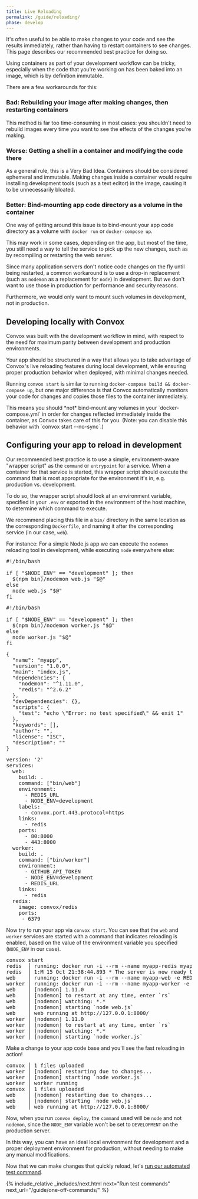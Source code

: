 ```yaml
---
title: Live Reloading
permalink: /guide/reloading/
phase: develop
---
```


It's often useful to be able to make changes to your code and see the results immediately, rather than having to restart containers to see changes. This page describes our recommended best practice for doing so.

<div class="block-callout block-show-callout type-info" markdown="1">

Using containers as part of your development workflow can be tricky, especially when the code that you're working on has been baked into an image, which is by definition immutable.

There are a few workarounds for this:

### Bad: Rebuilding your image after making changes, then restarting containers

This method is far too time-consuming in most cases: you shouldn't need to rebuild images every time you want to see the effects of the changes you're making.

### Worse: Getting a shell in a container and modifying the code there

As a general rule, this is a Very Bad Idea. Containers should be considered ephemeral and immutable. Making changes inside a container would require installing development tools (such as a text editor) in the image, causing it to be unnecessarily bloated.

### Better: Bind-mounting app code directory as a volume in the container

One way of getting around this issue is to bind-mount your app code directory as a volume with `docker run` or `docker-compose up`.

This may work in some cases, depending on the app, but most of the time, you still need a way to tell the service to pick up the new changes, such as by recompiling or restarting the web server.

Since many application servers don't notice code changes on the fly until being restarted, a common workaround is to use a drop-in replacement (such as `nodemon` as a replacement for `node`) in development. But we don't want to use those in production for performance and security reasons.

Furthermore, we would only want to mount such volumes in development, not in production.

</div>

## Developing locally with Convox

Convox was built with the development workflow in mind, with respect to the need for maximum parity between development and production environments.

Your app should be structured in a way that allows you to take advantage of Convox's live reloading features during local development, while ensuring proper production behavior when deployed, with minimal changes needed.

Running `convox start` is similar to running `docker-compose build && docker-compose up`, but one major difference is that Convox automatically monitors your code for changes and copies those files to the container immediately.

<div class="block-callout block-show-callout type-warning" markdown="1">
This means you should *not* bind-mount any volumes in your `docker-compose.yml` in order for changes reflected immediately inside the container, as Convox takes care of this for you. (Note: you can disable this behavior with `convox start --no-sync`.)
</div>

## Configuring your app to reload in development

Our recommended best practice is to use a simple, environment-aware "wrapper script" as the `command` or `entrypoint` for a service. When a container for that service is started, this wrapper script should execute the command that is most appropriate for the environment it's in, e.g. production vs. development.

To do so, the wrapper script should look at an environment variable, specified in your `.env` or exported in the environment of the host machine, to determine which command to execute.

We recommend placing this file in a `bin/` directory in the same location as the corresponding `Dockerfile`, and naming it after the corresponding service (in our case, `web`).

For instance: For a simple Node.js app we can execute the `nodemon` reloading tool in development, while executing `node` everywhere else:

<pre class="file js" title="bin/web">
#!/bin/bash

if [ "$NODE_ENV" == "development" ]; then
  $(npm bin)/nodemon web.js "$@"
else
  node web.js "$@"
fi
</pre>

<pre class="file js" title="bin/worker">
#!/bin/bash

if [ "$NODE_ENV" == "development" ]; then
  $(npm bin)/nodemon worker.js "$@"
else
  node worker.js "$@"
fi
</pre>

<pre class="file package.json" title="package.json">
<span class="diff-u">{</span>
<span class="diff-u">  "name": "myapp",</span>
<span class="diff-u">  "version": "1.0.0",</span>
<span class="diff-u">  "main": "index.js",</span>
<span class="diff-u">  "dependencies": {</span>
<span class="diff-a">    "nodemon": "^1.11.0",</span>
<span class="diff-u">    "redis": "^2.6.2"</span>
<span class="diff-u">  },</span>
<span class="diff-u">  "devDependencies": {},</span>
<span class="diff-u">  "scripts": {</span>
<span class="diff-u">    "test": "echo \"Error: no test specified\" && exit 1"</span>
<span class="diff-u">  },</span>
<span class="diff-u">  "keywords": [],</span>
<span class="diff-u">  "author": "",</span>
<span class="diff-u">  "license": "ISC",</span>
<span class="diff-u">  "description": ""</span>
<span class="diff-u">}</span>
</pre>

<pre class="file yaml" title="docker-compose.yml">
<span class="diff-u">version: '2'</span>
<span class="diff-u">services:</span>
<span class="diff-u">  web:</span>
<span class="diff-u">    build: .</span>
<span class="diff-a">    command: ["bin/web"]</span>
<span class="diff-u">    environment:</span>
<span class="diff-u">      - REDIS_URL</span>
<span class="diff-a">      - NODE_ENV=development</span>
<span class="diff-u">    labels:</span>
<span class="diff-u">      - convox.port.443.protocol=https</span>
<span class="diff-u">    links:</span>
<span class="diff-u">      - redis</span>
<span class="diff-u">    ports:</span>
<span class="diff-u">      - 80:8000</span>
<span class="diff-u">      - 443:8000</span>
<span class="diff-u">  worker:</span>
<span class="diff-u">    build: .</span>
<span class="diff-a">    command: ["bin/worker"]</span>
<span class="diff-u">    environment:</span>
<span class="diff-u">      - GITHUB_API_TOKEN</span>
<span class="diff-a">      - NODE_ENV=development</span>
<span class="diff-u">      - REDIS_URL</span>
<span class="diff-u">    links:</span>
<span class="diff-u">      - redis</span>
<span class="diff-u">  redis:</span>
<span class="diff-u">    image: convox/redis</span>
<span class="diff-u">    ports:</span>
<span class="diff-u">     - 6379</span>
</pre>

Now try to run your app via `convox start`. You can see that the `web` and `worker` services are started with a command that indicates reloading is enabled, based on the value of the environment variable you specified (`NODE_ENV` in our case).

<pre class="terminal">
<span class="command">convox start</span>
redis  │ running: docker run -i --rm --name myapp-redis myapp/redis
redis  │ 1:M 15 Oct 21:38:44.893 * The server is now ready to accept connections on port 6379
web    │ running: docker run -i --rm --name myapp-web -e REDIS_URL --add-host redis:172.17.0.2 -e REDIS_SCHEME=redis -e REDIS_HOST=172.17.0.2 -e REDIS_PORT=6379 -e REDIS_PATH=/0 -e REDIS_USERNAME= -e REDIS_PASSWORD=password -e REDIS_URL=redis://:password@172.17.0.2:6379/0 -p 0:8000 myapp/web bin/web
worker │ running: docker run -i --rm --name myapp-worker -e GITHUB_API_TOKEN -e REDIS_URL --add-host redis:172.17.0.2 -e REDIS_SCHEME=redis -e REDIS_HOST=172.17.0.2 -e REDIS_PORT=6379 -e REDIS_PATH=/0 -e REDIS_USERNAME= -e REDIS_PASSWORD=password -e REDIS_URL=redis://:password@172.17.0.2:6379/0 myapp/worker bin/worker
web    │ [nodemon] 1.11.0
web    │ [nodemon] to restart at any time, enter `rs`
web    │ [nodemon] watching: *.*
web    │ [nodemon] starting `node web.js`
web    │ web running at http://127.0.0.1:8000/
worker │ [nodemon] 1.11.0
worker │ [nodemon] to restart at any time, enter `rs`
worker │ [nodemon] watching: *.*
worker │ [nodemon] starting `node worker.js`
</pre>

Make a change to your app code base and you'll see the fast reloading in action!

<pre class="terminal">
convox │ 1 files uploaded
worker │ [nodemon] restarting due to changes...
worker │ [nodemon] starting `node worker.js`
worker │ worker running
convox │ 1 files uploaded
web    │ [nodemon] restarting due to changes...
web    │ [nodemon] starting `node web.js`
web    │ web running at http://127.0.0.1:8000/
</pre>

Now, when you run `convox deploy`, the `command` used will be `node` and not `nodemon`, since the `NODE_ENV` variable won't be set to `DEVELOPMENT` on the production server.

In this way, you can have an ideal local environment for development and a proper deployment environment for production, without needing to make any manual modifications.

Now that we can make changes that quickly reload, let's [run our automated test command](/guide/one-off-commands/).

{% include_relative _includes/next.html
  next="Run test commands"
  next_url="/guide/one-off-commands/"
%}
